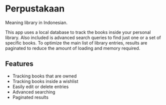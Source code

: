 # Perpustakaan

Meaning library in Indonesian.

This app uses a local database to track the books inside your personal library. Also included is advanced search queries to find just one or a set of specific books. To optimize the main list of library entries, results are paginated to reduce the amount of loading and memory required.

## Features
- Tracking books that are owned
- Tracking books inside a wishlist
- Easily edit or delete entries
- Advanced searching
- Paginated results
